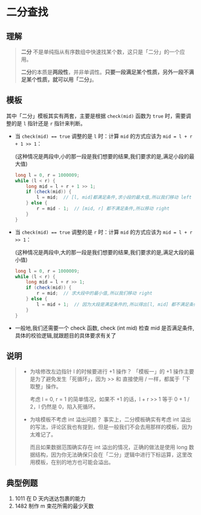 # 二分查找

## 理解

> **二分** 不是单纯指从有序数组中快速找某个数，这只是「二分」的一个应用。
>
> **二分**的本质是**两段性**，并非单调性。**只要一段满足某个性质，另外一段不满足某个性质，就可以用「二分」**。

## 模板

其中「二分」模板其实有两套，主要是根据 `check(mid)` 函数为 `true` 时，需要调整的是 `l` 指针还是 `r` 指针来判断。

+ 当 `check(mid) == true` 调整的是 `l` 时：计算 `mid` 的方式应该为 `mid = l + r + 1 >> 1`：

    (这种情况是两段中,小的那一段是我们想要的结果,我们要求的是,满足小段的最大值)

    ~~~java
    long l = 0, r = 1000009;
    while (l < r) {
        long mid = l + r + 1 >> 1;
        if (check(mid)) {
            l = mid;  // [l, mid]都满足条件,求小段的最大值,所以我们移动 left
        } else {
            r = mid - 1;  // [mid, r] 都不满足条件,所以移动 right
        }
    }
    ~~~

    

+ 当 `check(mid) == true` 调整的是 `r` 时：计算 `mid` 的方式应该为 `mid = l + r >> 1`：

    (这种情况是两段中,大的那一段是我们想要的结果,我们要求的是,满足大段的最小值)

    ~~~java
    long l = 0, r = 1000009;
    while (l < r) {
        long mid = l + r >> 1;
        if (check(mid)) {
            r = mid;  // 求大段中的最小值,所以我们移动 right
        } else {
            l = mid + 1;  // 因为大段是满足条件的,所以得出[l, mid] 都不满足条件
        }
    }
    ~~~

+ 一般地,我们还需要一个 check 函数, check (int mid) 检查 mid 是否满足条件,具体的校验逻辑,就跟题目的具体要求有关了

## 说明

> + 为啥修改左边指针 l 的时候要进行 +1 操作？
>     「模板一」的 +1 操作主要是为了避免发生「死循环」，因为 >> 和 直接使用 / 一样，都属于「下取整」操作。
>
>     考虑 l = 0, r = 1 的简单情况，如果不 +1 的话，l + r >> 1 等于 0 + 1 / 2，l 仍然是 0，陷入死循环。
>
> + 为啥模板不考虑 int 溢出问题？
>     事实上，二分模板确实有考虑 int 溢出的写法，评论区我也有提到，但是一般我们不会去用那样的模板，因为太难记了。
>
>     而且如果数据范围确实存在 int 溢出的情况，正确的做法是使用 long 数据结构，因为你无法确保只会在「二分」逻辑中进行下标运算，这里改用模板，在别的地方也可能会溢出。

## 典型例题

1. 1011 在 D 天内送达包裹的能力
2. 1482 制作 m 束花所需的最少天数